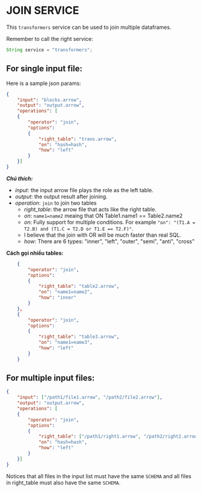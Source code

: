 # JOIN SERVICE

This `transformers` service can be used to join multiple dataframes.

Remember to call the right service:
```JAVA
String service = "transformers";
```

## For single input file:

Here is a sample json params:

```JSON
{
    "input": "blocks.arrow",
    "output": "output.arrow",
    "operations": [
    {
        "operator": "join",
        "options":
        {
            "right_table": "trans.arrow",
            "on": "hash=hash",
            "how": "left"
        }
    }]
}
```

***Chú thích:***

- *input*: the input arrow file plays the role as the left table.
- *output*: the output result after joining.
- *operation*: `join` to join two tables
  - *right_table*: the arrow file that acts like the right table.
  - *on*: `name1=name2` meaing that ON Table1.name1 == Table2.name2
  - *on*: Fully support for multiple conditions. For example `"on": "(T1.A = T2.B) and (T1.C = T2.D or T1.E == T2.F)"`.
  - I believe that the join with OR will be much faster than real SQL.
  - *how*: There are 6 types: "inner", "left", "outer", "semi", "anti", "cross"

**Cách gọi nhiều tables:**
```JSON
    {
        "operator": "join",
        "options":
        {
            "right_table": "table2.arrow",
            "on": "name1=name2",
            "how": "inner"
        }
    },
    {
        "operator": "join",
        "options":
        {
            "right_table": "table3.arrow",
            "on": "name1=name3",
            "how": "left"
        }
    }
```

## For multiple input files:
```JSON
{
    "input": ["/path1/file1.arrow", "/path2/file2.arrow"],
    "output": "output.arrow",
    "operations": [
    {
        "operator": "join",
        "options":
        {
            "right_table": ["/path1/right1.arrow", "/path2/right2.arrow"],
            "on": "hash=hash",
            "how": "left"
        }
    }]
}
```

Notices that all files in the input list must have the same `SCHEMA` and all files in right_table must also have the same `SCHEMA`.
